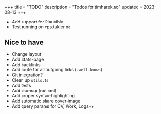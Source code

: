 +++
title = "TODO"
description = "Todos for timharek.no"
updated = 2023-08-13
+++

- Add support for Plausible
- Test running on vps.tukler.no

## Nice to have

- Change layout
- Add Stats-page
- Add backlinks
- Add route for all outgoing links (`.well-known`)
- Git integration?
- Clean up `utils.ts`
- Add tests
- Add sitemap (not xml)
- Add proper syntax-highlighting
- Add automatic share cover-image
- Add query params for CV, Work, Logs++
